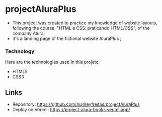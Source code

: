 # projectAluraPlus

* This project was created to practice my knowledge of website layouts, following the course: "HTML e CSS: praticando HTML/CSS", of the company Alura;
* It's a landing page of the fictional website AluraPlus ;

### Technology

Here are the technologies used in this projetc:

* HTML5
* CSS3

## Links
* Repository: https://github.com/hiarlleyfreitas/projectAluraPlus
* Deploy on Vercel: https://project-alura-books.vercel.app/
